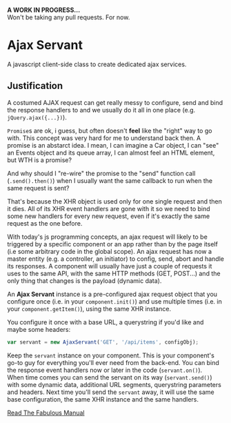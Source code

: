 **A WORK IN PROGRESS...**  
Won't be taking any pull requests. For now.


Ajax Servant
============
A javascript client-side class to create dedicated ajax services.


Justification
-------------
A costumed AJAX request can get really messy to configure, send and bind the response handlers to and we usually do it all in one place (e.g. `jQuery.ajax({...})`).

`Promise`s are ok, i guess, but often doesn't **feel** like the "right" way to go with. This concept was very hard for me to understand back then. A promise is an abstarct idea. I mean, I can imagine a Car object, I can "see" an Events object and its queue array, I can almost feel an HTML element, but WTH is a promise? 

And why should I "re-wire" the promise to the "send" function call (`.send().then()`) when I usually want the same callback to run when the same request is sent?

That's because the XHR object is used only for one single request and then it dies. All of its XHR event handlers are gone with it so we need to bind some new handlers for every new request, even if it's exactly the same request as the one before.

With today's js programming concepts, an ajax request will likely to be triggered by a specific component or an app rather than by the page itself (i.e some arbitrary code in the global scope). An ajax request has now a master entity (e.g. a controller, an initiator) to config, send, abort and handle its responses.
A component will usually have just a couple of requests it uses to the same API, with the same HTTP methods (GET, POST...) and the only thing that changes is the payload (dynamic data).

An **Ajax Servant** instance is a pre-configured ajax request object that you configure once (i.e. in your `component.init()`) and use multiple times (i.e. in your `component.getItem()`), using the same XHR instance.

You configure it once with a base URL, a querystring if you'd like and maybe some headers:
```js
var servant = new AjaxServant('GET', '/api/items', configObj);
```
Keep the `servant` instance on your component. This is your component's go-to guy for everything you'll ever need from the back-end. You can bind the response event handlers now or later in the code (`servant.on()`).  
When time comes you can send the servant on its way (`servant.send()`) with some dynamic data, additional URL segments, querystring parameters and headers. Next time you'll send the `servant` away, it will use the same base configuration, the same XHR instance and the same handlers.

[Read The Fabulous Manual](https://github.com/taitulism/ajax-servant/blob/master/docs/README.md)
